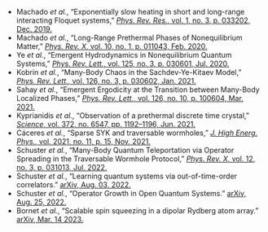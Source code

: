 
 - Machado *et al.*, “Exponentially slow heating in short and long-range interacting Floquet systems,” [*Phys. Rev. Res.*, vol. 1, no. 3, p. 033202, Dec. 2019.](https://doi.org/10.1103/PhysRevResearch.1.033202)
 - Machado *et al.*, “Long-Range Prethermal Phases of Nonequilibrium Matter,” [*Phys. Rev. X*, vol. 10, no. 1, p. 011043, Feb. 2020.](https://doi.org/10.1103/PhysRevX.10.011043)
 - Ye *et al.*, “Emergent Hydrodynamics in Nonequilibrium Quantum Systems,” [*Phys. Rev. Lett.*, vol. 125, no. 3, p. 030601, Jul. 2020.](https://doi.org/10.1103/PhysRevLett.125.030601)
 - Kobrin *et al.*, “Many-Body Chaos in the Sachdev-Ye-Kitaev Model,” [*Phys. Rev. Lett.*, vol. 126, no. 3, p. 030602, Jan. 2021.](https://doi.org/10.1103/PhysRevLett.126.030602)
 - Sahay *et al.*, “Emergent Ergodicity at the Transition between Many-Body Localized Phases,” [*Phys. Rev. Lett.*, vol. 126, no. 10, p. 100604, Mar. 2021.](https://doi.org/10.1103/PhysRevLett.126.100604)
 - Kyprianidis *et al.*, “Observation of a prethermal discrete time crystal,” [*Science*, vol. 372, no. 6547, pp. 1192–1196, Jun. 2021.](https://doi.org/10.1126/science.abg8102)
 - Cáceres *et al.*, “Sparse SYK and traversable wormholes,” [*J. High Energ. Phys.*, vol. 2021, no. 11, p. 15, Nov. 2021.](https://doi.org/10.1007/JHEP11(2021)015)
 - Schuster *et al.*, “Many-Body Quantum Teleportation via Operator Spreading in the Traversable Wormhole Protocol,” [*Phys. Rev. X*, vol. 12, no. 3, p. 031013, Jul. 2022.](https://doi.org/10.1103/PhysRevX.12.031013)
 - Schuster *et al.*, “Learning quantum systems via out-of-time-order correlators.” [arXiv, Aug. 03, 2022.](http://arxiv.org/abs/2208.02254)
 - Schuster *et al.*, “Operator Growth in Open Quantum Systems.” [arXiv, Aug. 25, 2022.](https://doi.org/10.48550/arXiv.2208.12272)
 - Bornet *et al.*, “Scalable spin squeezing in a dipolar Rydberg atom array.” [arXiv, Mar. 14 2023.](https://doi.org/10.48550/arXiv.2303.08053)
